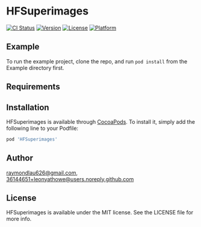 # HFSuperimages

[![CI Status](https://img.shields.io/travis/raymondlau626@gmail.com/HFSuperimages.svg?style=flat)](https://travis-ci.org/raymondlau626@gmail.com/HFSuperimages)
[![Version](https://img.shields.io/cocoapods/v/HFSuperimages.svg?style=flat)](https://cocoapods.org/pods/HFSuperimages)
[![License](https://img.shields.io/cocoapods/l/HFSuperimages.svg?style=flat)](https://cocoapods.org/pods/HFSuperimages)
[![Platform](https://img.shields.io/cocoapods/p/HFSuperimages.svg?style=flat)](https://cocoapods.org/pods/HFSuperimages)

## Example

To run the example project, clone the repo, and run `pod install` from the Example directory first.

## Requirements

## Installation

HFSuperimages is available through [CocoaPods](https://cocoapods.org). To install
it, simply add the following line to your Podfile:

```ruby
pod 'HFSuperimages'
```

## Author

raymondlau626@gmail.com, 36144651+leonyathowe@users.noreply.github.com

## License

HFSuperimages is available under the MIT license. See the LICENSE file for more info.
